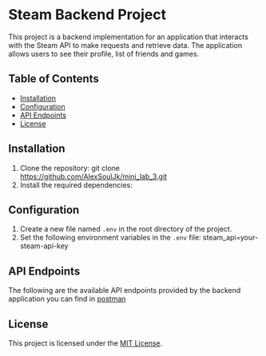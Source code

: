 # Steam Backend Project

This project is a backend implementation for an application that interacts with the Steam API to make requests and retrieve data. 
The application allows users to see their profile, list of friends and games.

## Table of Contents
- [Installation](#installation)
- [Configuration](#configuration)
- [API Endpoints](#apiendpoints)
- [License](#license)

## Installation

1. Clone the repository:
   git clone https://github.com/AlexSoulJk/mini_lab_3.git
2. Install the required dependencies:

## Configuration

1. Create a new file named `.env` in the root directory of the project.
2. Set the following environment variables in the `.env` file: steam_api=your-steam-api-key

## API Endpoints

The following are the available API endpoints provided by the backend application you can find
in [postman](https://api.postman.com/collections/31491017-40c0f8c5-a94c-4aaf-a3b0-08b930267a29?access_key=PMAT-01HGEJC9EBXV62XVHWBF63HSJP) 


## License

This project is licensed under the [MIT License](https://opensource.org/licenses/MIT).
